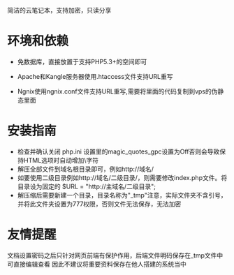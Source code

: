 简洁的云笔记本，支持加密，只读分享


# 环境和依赖

- 免数据库，直接放置于支持PHP5.3+的空间即可

- Apache和Kangle服务器使用.htaccess文件支持URL重写

- Ngnix使用ngnix.conf文件支持URL重写,需要将里面的代码复制到vps的伪静态里面

# 安装指南

- 检查并确认关闭 php.ini 设置里的magic_quotes_gpc设置为Off否则会导致保持HTML选项时自动增加\字符
- 解压全部文件到域名根目录即可，例如http://域名/
- 如要使用二级目录例如http://域名/二级目录/，则需要修改index.php文件。将目录设为固定的 $URL = "http://主域名/二级目录";
- 解压缩后需要新建一个目录，目录名称为"_tmp"注意，实际文件夹不含引号，并将此文件夹设置为777权限，否则文件无法保存，无法加密

# 友情提醒

文档设置密码之后只针对网页前端有保护作用，后端文件明码保存在_tmp文件中可直接编辑查看
因此不建议将重要资料保存在他人搭建的系统当中
